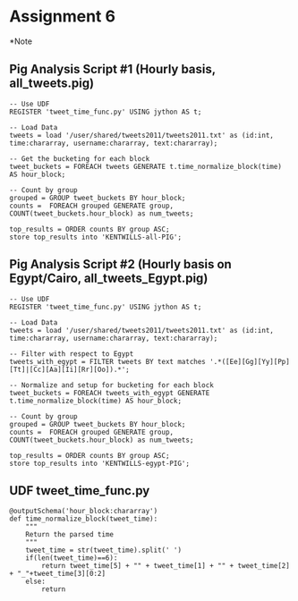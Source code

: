 Assignment 6
=========
*Note

Pig Analysis Script #1 (Hourly basis, all_tweets.pig)
-------------------

    -- Use UDF
    REGISTER 'tweet_time_func.py' USING jython AS t;

    -- Load Data
    tweets = load '/user/shared/tweets2011/tweets2011.txt' as (id:int, time:chararray, username:chararray, text:chararray);

    -- Get the bucketing for each block
    tweet_buckets = FOREACH tweets GENERATE t.time_normalize_block(time) AS hour_block;

    -- Count by group
    grouped = GROUP tweet_buckets BY hour_block;
    counts =  FOREACH grouped GENERATE group, COUNT(tweet_buckets.hour_block) as num_tweets;

    top_results = ORDER counts BY group ASC;
    store top_results into 'KENTWILLS-all-PIG';

Pig Analysis Script #2 (Hourly basis on Egypt/Cairo, all_tweets_Egypt.pig)
-------------------

    -- Use UDF
    REGISTER 'tweet_time_func.py' USING jython AS t;

    -- Load Data
    tweets = load '/user/shared/tweets2011/tweets2011.txt' as (id:int, time:chararray, username:chararray, text:chararray);

    -- Filter with respect to Egypt
    tweets_with_egypt = FILTER tweets BY text matches '.*([Ee][Gg][Yy][Pp][Tt]|[Cc][Aa][Ii][Rr][Oo]).*';

    -- Normalize and setup for bucketing for each block
    tweet_buckets = FOREACH tweets_with_egypt GENERATE t.time_normalize_block(time) AS hour_block;

    -- Count by group
    grouped = GROUP tweet_buckets BY hour_block;
    counts =  FOREACH grouped GENERATE group, COUNT(tweet_buckets.hour_block) as num_tweets;

    top_results = ORDER counts BY group ASC;
    store top_results into 'KENTWILLS-egypt-PIG';

    
UDF tweet_time_func.py
---------------------
    @outputSchema('hour_block:chararray')
	def time_normalize_block(tweet_time):
    	"""
	    Return the parsed time
    	"""
    	tweet_time = str(tweet_time).split(' ')        
		if(len(tweet_time)==6):			
		    return tweet_time[5] + "" + tweet_time[1] + "" + tweet_time[2] + "_"+tweet_time[3][0:2]
		else:
	        return